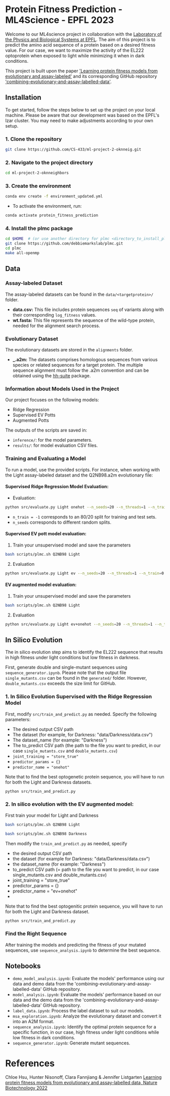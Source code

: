 # Protein Fitness Prediction - ML4Science - EPFL 2023

Welcome to our ML4science project in collaboration with the [Laboratory of the Physics and Biological Systems at EPFL](https://www.epfl.ch/labs/lpbs/). The aim of this project is to predict the amino acid sequence of a protein based on a desired fitness value. For our case, we want to maximize the activity of the EL222 optoprotein when exposed to light while minimizing it when in dark conditions. 

This project is built upon the paper ['Learning protein fitness models from evolutionary and assay-labeled'](https://www.nature.com/articles/s41587-021-01146-5) and its corresponding GitHub repository ['combining-evolutionary-and-assay-labelled-data'](https://github.com/chloechsu/combining-evolutionary-and-assay-labelled-data).


## Installation

To get started, follow the steps below to set up the project on your local machine. Please be aware that our development was based on the EPFL's Izar cluster. You may need to make adjustments according to your own setup.

### 1. Clone the repository
```bash
git clone https://github.com/CS-433/ml-project-2-oknneig.git
```
### 2. Navigate to the project directory
```bash
cd ml-project-2-oknneighbors
```
### 3. Create the environment
```bash
conda env create -f environment_updated.yml
```
- To activate the environment, run: 
```bash
conda activate protein_fitness_prediction
```
### 4. Install the plmc package
```bash
cd $HOME  # (or use another directory for plmc <directory_to_install_plmc> and modify `scripts/plmc.sh` accordingly with the custom directory)
git clone https://github.com/debbiemarkslab/plmc.git
cd plmc
make all-openmp
```
## Data

### Assay-labeled Dataset

The assay-labeled datasets can be found in the `data/<targetprotein>/` folder.

- **data.csv:** This file includes protein sequences `seq` of variants along with their corresponding `log_fitness` values.
- **wt.fasta:** This file represents the sequence of the wild-type protein, needed for the alignment search process.

### Evolutionary Dataset

The evolutionary datasets are stored in the `alignments` folder.

- **_.a2m:** The datasets comprises homologous sequences from various species or related sequences for a target protein. The multiple sequence alignment must follow the .a2m convention and can be obtained using the [hh-suite](https://github.com/soedinglab/hh-suite) package. 



### Information about Models Used in the Project

Our project focuses on the following models:

- Ridge Regression
- Supervised EV Potts
- Augmented Potts

The outputs of the scripts are saved in:

- `inference/`: for the model parameters.
- `results/`: for model evaluation CSV files.

### Training and Evaluating a Model

To run a model, use the provided scripts. For instance, when working with the Light assay-labeled dataset and the Q2NB98.a2m evolutionary file:

#### Supervised Ridge Regression Model Evaluation:

- Evaluation:
```bash
python src/evaluate.py Light onehot --n_seeds=20 --n_threads=1 --n_train=-1
```
- `n_train = -1` corresponds to an 80/20 split for training and test sets.
- `n_seeds` corresponds to different random splits.

#### Supervised EV pott model evaluation:

1. Train your unsupervised model and save the parameters

```bash
bash scripts/plmc.sh Q2NB98 Light
```
2. Evaluation

```bash
python src/evaluate.py Light ev --n_seeds=20 --n_threads=1 --n_train=0
```
#### EV augmented model evaluation:

1. Train your unsupervised model and save the parameters

```bash
bash scripts/plmc.sh Q2NB98 Light
```
2. Evaluation
```bash
python src/evaluate.py Light ev+onehot --n_seeds=20 --n_threads=1 --n_train=-1
```


## In Silico Evolution

The in silico evolution step aims to identify the EL222 sequence that results in high fitness under light conditions but low fitness in darkness.

First, generate double and single-mutant sequences using `sequence_generator.ipynb`. Please note that the output file `single_mutants.csv` can be found in the `generated/` folder. However, `double_mutants.csv` exceeds the size limit for GitHub.

### 1. In Silico Evolution Supervised with the Ridge Regression Model

First, modify `src/train_and_predict.py` as needed. Specify the following parameters:

- The desired output CSV path
- The dataset (for example, for Darkness: "data/Darkness/data.csv")
- The dataset_name (for example: "Darkness")
- The to_predict CSV path (the path to the file you want to predict, in our case `single_mutants.csv` and `double_mutants.csv`)
- `joint_training = "store_true"`
- `predictor_params = {}`
- `predictor_name = "onehot"`

Note that to find the best optogenetic protein sequence, you will have to run for both the Light and Darkness datasets.

```bash
python src/train_and_predict.py 
```

### 2. In silico evolution with the EV augmented model:
First train your model for Light and Darkness 
```bash
bash scripts/plmc.sh Q2NB98 Light
```
```bash
bash scripts/plmc.sh Q2NB98 Darkness
```

Then modify the `train_and_predict.py` as needed, specify 

- the desired output CSV path
- the dataset (for example for Darkness: "data/Darkness/data.csv")
- the dataset_name (for example: "Darkness")
- to_predict CSV path (= path to the file you want to predict, in our case single_mutants.csv and double_mutants.csv)
- joint_training = "store_true"
- predictor_params = {}
- predictor_name = "ev+onehot"
- 
Note that to find the best optogenitic protein sequence, you will have to run for both the Light and Darkness dataset.

```bash
python src/train_and_predict.py 
```

### Find the Right Sequence

After training the models and predicting the fitness of your mutated sequences, use `sequence_analysis.ipynb` to determine the best sequence.

## Notebooks

- `demo_model_analysis.ipynb`: Evaluate the models' performance using our data and demo data from the 'combining-evolutionary-and-assay-labelled-data' GitHub repository.
- `model_analysis.ipynb`: Evaluate the models' performance based on our data and the demo data from the 'combining-evolutionary-and-assay-labelled-data' GitHub repository.
- `label_data.ipynb`: Process the label dataset to suit our models.
- `msa_exploration.ipynb`: Analyze the evolutionary dataset and convert it into an A2M format.
- `sequence_analysis.ipynb`: Identify the optimal protein sequence for a specific function, in our case, high fitness under light conditions while low fitness in dark conditions.
- `sequence_generator.ipynb`: Generate mutant sequences.


# References
Chloe Hsu, Hunter Nisonoff, Clara Fannjiang & Jennifer Listgarten [Learning protein fitness models from evolutionary and assay-labelled data, Nature Biotechnology 2022](https://www.nature.com/articles/s41587-021-01146-5)



